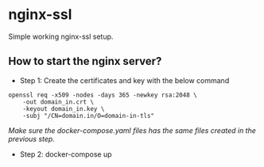 # nginx-ssl
Simple working nginx-ssl setup. 

## How to start the nginx server?

* Step 1: Create the certificates and key with the below command 

```
openssl req -x509 -nodes -days 365 -newkey rsa:2048 \
    -out domain_in.crt \
    -keyout domain_in.key \
    -subj "/CN=domain.in/O=domain-in-tls"
 ```

*Make sure the docker-compose.yaml files has the same files created in the previous step.*

* Step 2: docker-compose up
